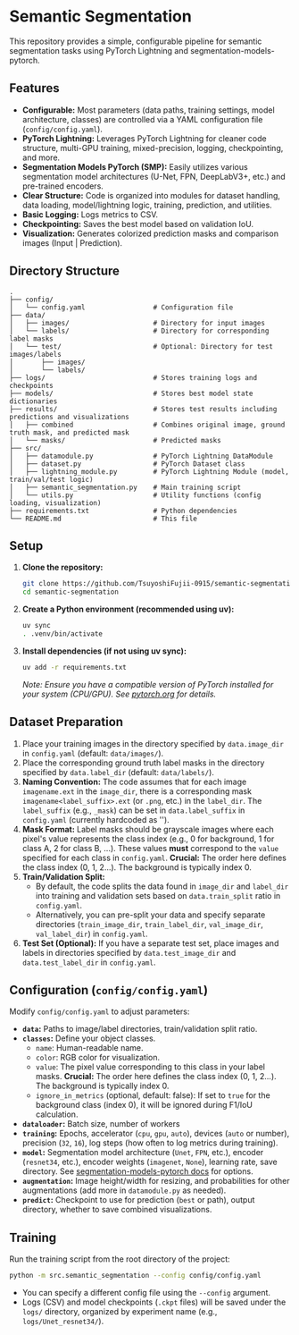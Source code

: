 # Semantic Segmentation

This repository provides a simple, configurable pipeline for semantic segmentation tasks using PyTorch Lightning and segmentation-models-pytorch.

## Features

- **Configurable:** Most parameters (data paths, training settings, model architecture, classes) are controlled via a YAML configuration file (`config/config.yaml`).
- **PyTorch Lightning:** Leverages PyTorch Lightning for cleaner code structure, multi-GPU training, mixed-precision, logging, checkpointing, and more.
- **Segmentation Models PyTorch (SMP):** Easily utilizes various segmentation model architectures (U-Net, FPN, DeepLabV3+, etc.) and pre-trained encoders.
- **Clear Structure:** Code is organized into modules for dataset handling, data loading, model/lightning logic, training, prediction, and utilities.
- **Basic Logging:** Logs metrics to CSV.
- **Checkpointing:** Saves the best model based on validation IoU.
- **Visualization:** Generates colorized prediction masks and comparison images (Input | Prediction).

## Directory Structure

```
.
├── config/
│   └── config.yaml                 # Configuration file
├── data/
│   ├── images/                     # Directory for input images
│   └── labels/                     # Directory for corresponding label masks
│   └── test/                       # Optional: Directory for test images/labels
│       ├── images/
│       └── labels/
├── logs/                           # Stores training logs and checkpoints
├── models/                         # Stores best model state dictionaries
├── results/                        # Stores test results including predictions and visualizations
│   ├── combined                    # Combines original image, ground truth mask, and predicted mask
│   └── masks/                      # Predicted masks
├── src/
│   ├── datamodule.py               # PyTorch Lightning DataModule
│   ├── dataset.py                  # PyTorch Dataset class
│   ├── lightning_module.py         # PyTorch Lightning Module (model, train/val/test logic)
│   ├── semantic_segmentation.py    # Main training script
│   └── utils.py                    # Utility functions (config loading, visualization)
├── requirements.txt                # Python dependencies
└── README.md                       # This file
```

## Setup

1.  **Clone the repository:**

    ```bash
    git clone https://github.com/TsuyoshiFujii-0915/semantic-segmentation
    cd semantic-segmentation
    ```

2.  **Create a Python environment (recommended using uv):**

    ```bash
    uv sync
    . .venv/bin/activate
    ```

3.  **Install dependencies (if not using uv sync):**

    ```bash
    uv add -r requirements.txt
    ```
    
    _Note: Ensure you have a compatible version of PyTorch installed for your system (CPU/GPU). See [pytorch.org](https://pytorch.org/) for details._

## Dataset Preparation

1.  Place your training images in the directory specified by `data.image_dir` in `config.yaml` (default: `data/images/`).
2.  Place the corresponding ground truth label masks in the directory specified by `data.label_dir` (default: `data/labels/`).
3.  **Naming Convention:** The code assumes that for each image `imagename.ext` in the `image_dir`, there is a corresponding mask `imagename<label_suffix>.ext` (or `.png`, etc.) in the `label_dir`. The `label_suffix` (e.g., `_mask`) can be set in `data.label_suffix` in `config.yaml` (currently hardcoded as '').
4.  **Mask Format:** Label masks should be grayscale images where each pixel's value represents the class index (e.g., 0 for background, 1 for class A, 2 for class B, ...). These values **must** correspond to the `value` specified for each class in `config.yaml`. **Crucial:** The order here defines the class index (0, 1, 2...). The background is typically index 0.
5.  **Train/Validation Split:**
    - By default, the code splits the data found in `image_dir` and `label_dir` into training and validation sets based on `data.train_split` ratio in `config.yaml`.
    - Alternatively, you can pre-split your data and specify separate directories (`train_image_dir`, `train_label_dir`, `val_image_dir`, `val_label_dir`) in `config.yaml`.
6.  **Test Set (Optional):** If you have a separate test set, place images and labels in directories specified by `data.test_image_dir` and `data.test_label_dir` in `config.yaml`.

## Configuration (`config/config.yaml`)

Modify `config/config.yaml` to adjust parameters:

- **`data`:** Paths to image/label directories, train/validation split ratio.
- **`classes`:** Define your object classes.
  - `name`: Human-readable name.
  - `color`: RGB color for visualization.
  - `value`: The pixel value corresponding to this class in your label masks. **Crucial:** The order here defines the class index (0, 1, 2...). The background is typically index 0.
  - `ignore_in_metrics` (optional, default: false): If set to `true` for the background class (index 0), it will be ignored during F1/IoU calculation.
- **`dataloader`:** Batch size, number of workers
- **`training`:** Epochs, accelerator (`cpu`, `gpu`, `auto`), devices (`auto` or number), precision (`32`, `16`), log steps (how often to log metrics during training).
- **`model`:** Segmentation model architecture (`Unet`, `FPN`, etc.), encoder (`resnet34`, etc.), encoder weights (`imagenet`, `None`), learning rate, save directory. See [segmentation-models-pytorch docs](https://github.com/qubvel/segmentation_models.pytorch) for options.
- **`augmentation`:** Image height/width for resizing, and probabilities for other augmentations (add more in `datamodule.py` as needed).
- **`predict`:** Checkpoint to use for prediction (`best` or path), output directory, whether to save combined visualizations.

## Training

Run the training script from the root directory of the project:

```bash
python -m src.semantic_segmentation --config config/config.yaml
```

- You can specify a different config file using the `--config` argument.
- Logs (CSV) and model checkpoints (`.ckpt` files) will be saved under the `logs/` directory, organized by experiment name (e.g., `logs/Unet_resnet34/`).